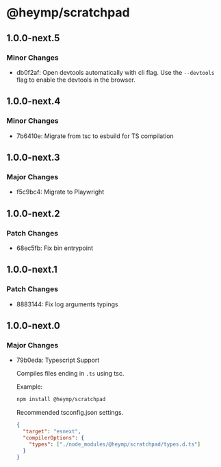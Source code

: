 # @heymp/scratchpad

## 1.0.0-next.5

### Minor Changes

- db0f2af: Open devtools automatically with cli flag. Use the `--devtools` flag
  to enable the devtools in the browser.

## 1.0.0-next.4

### Minor Changes

- 7b6410e: Migrate from tsc to esbuild for TS compilation

## 1.0.0-next.3

### Major Changes

- f5c9bc4: Migrate to Playwright

## 1.0.0-next.2

### Patch Changes

- 68ec5fb: Fix bin entrypoint

## 1.0.0-next.1

### Patch Changes

- 8883144: Fix log arguments typings

## 1.0.0-next.0

### Major Changes

- 79b0eda: Typescript Support

  Compiles files ending in `.ts` using tsc.

  Example:

  ```bash
  npm install @heymp/scratchpad
  ```

  Recommended tsconfig.json settings.

  ```json
  {
    "target": "esnext",
    "compilerOptions": {
      "types": ["./node_modules/@heymp/scratchpad/types.d.ts"]
    }
  }
  ```
